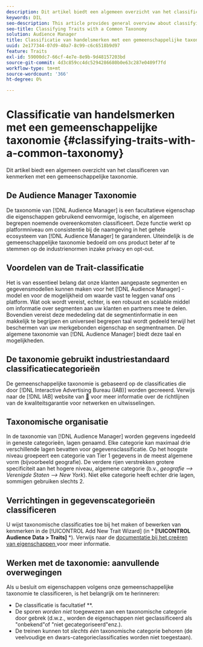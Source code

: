 ```yaml
---
description: Dit artikel biedt een algemeen overzicht van het classificeren van kenmerken met een gemeenschappelijke taxonomie.
keywords: DIL
seo-description: This article provides general overview about classifying traits with a common taxonomy.
seo-title: Classifying Traits with a Common Taxonomy
solution: Audience Manager
title: Classificatie van handelsmerken met een gemeenschappelijke taxonomie
uuid: 2e177344-07d9-40a7-8c99-c6c6518b9d97
feature: Traits
exl-id: 59000dc7-66cf-4e7e-8e9b-9d48157203bd
source-git-commit: 4d3c859cc4dc5294286680b0e63c287e0409f7fd
workflow-type: tm+mt
source-wordcount: '366'
ht-degree: 0%

---
```


# Classificatie van handelsmerken met een gemeenschappelijke taxonomie {#classifying-traits-with-a-common-taxonomy}

Dit artikel biedt een algemeen overzicht van het classificeren van kenmerken met een gemeenschappelijke taxonomie.

## De Audience Manager Taxonomie

<!-- c_common_taxonomy_about.xml -->

De taxonomie van [!DNL Audience Manager] is een facultatieve eigenschap die eigenschappen gebruikend eenvormige, logische, en algemeen begrepen noemende overeenkomsten classificeert. Deze functie werkt op platformniveau om consistentie bij de naamgeving in het gehele ecosysteem van [!DNL Audience Manager] te garanderen. Uiteindelijk is de gemeenschappelijke taxonomie bedoeld om ons product beter af te stemmen op de industrienormen inzake privacy en opt-out.

## Voordelen van de Trait-classificatie

Het is van essentieel belang dat onze klanten aangepaste segmenten en gegevensmodellen kunnen maken voor het [!DNL Audience Manager] -model en voor de mogelijkheid om waarde vast te leggen vanaf ons platform. Wat ook wordt vereist, echter, is een robuust en scalable middel om informatie over segmenten aan uw klanten en partners mee te delen. Bovendien vereist deze mededeling dat de segmentinformatie in een makkelijk te begrijpen en universeel begrepen taal wordt gedeeld terwijl het beschermen van uw merkgebonden eigenschap en segmentnamen. De algemene taxonomie van [!DNL Audience Manager] biedt deze taal en mogelijkheden.

## De taxonomie gebruikt industriestandaard classificatiecategorieën

De gemeenschappelijke taxonomie is gebaseerd op de classificaties die door [!DNL Interactive Advertising Bureau (IAB)] worden gecreeerd. Verwijs naar de [!DNL IAB] website van [&#128279;](https://www.iab.net/iab_products_and_industry_services/508676/ne_guidelines) voor meer informatie over de richtlijnen van de kwaliteitsgarantie voor netwerken en uitwisselingen.

## Taxonomische organisatie

In de taxonomie van [!DNL Audience Manager] worden gegevens ingedeeld in geneste categorieën, lagen genaamd. Elke categorie kan maximaal drie verschillende lagen bevatten voor gegevensclassificatie. Op het hoogste niveau groepeert een categorie van Tier 1 gegevens in de meest algemene vorm (bijvoorbeeld geografie). De verdere rijen verstrekken grotere specificiteit aan het hogere niveau, algemene categorie (b.v., *geografie —> Verenigde Staten —> New York*). Niet elke categorie heeft echter drie lagen, sommigen gebruiken slechts 2.

## Verrichtingen in gegevenscategorieën classificeren

U wijst taxonomische classificaties toe bij het maken of bewerken van kenmerken in de [!UICONTROL Add New Trait Wizard] (in * **[!UICONTROL Audience Data > Traits]** *). Verwijs naar de [ documentatie bij het creëren van eigenschappen ](../../features/traits/create-onboarded-rule-based-traits.md) voor meer informatie.

## Werken met de taxonomie: aanvullende overwegingen

Als u besluit om eigenschappen volgens onze gemeenschappelijke taxonomie te classificeren, is het belangrijk om te herinneren:

* De classificatie is facultatief **.
* De sporen *worden niet* toegewezen aan een taxonomische categorie door gebrek (d.w.z., worden de eigenschappen niet geclassificeerd als &quot;onbekend&quot;of &quot;niet gecategoriseerd&quot;enz.).
* De treinen kunnen tot *slechts één* taxonomische categorie behoren (de veelvoudige en dwars-categorieclassificaties worden niet toegestaan).
